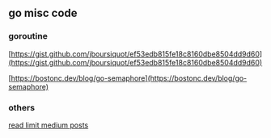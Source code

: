 ## go misc code

### goroutine

[https://gist.github.com/jboursiquot/ef53edb815fe18c8160dbe8504dd9d60](https://gist.github.com/jboursiquot/ef53edb815fe18c8160dbe8504dd9d60)

[https://bostonc.dev/blog/go-semaphore](https://bostonc.dev/blog/go-semaphore)

### others

[read limit medium posts](https://archive.ph/Vv0uk)
